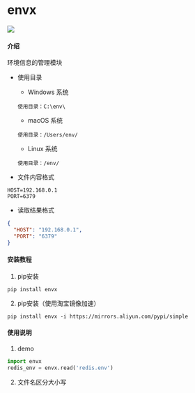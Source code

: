 # envx
![](https://img.shields.io/badge/Python-3.8.6-green.svg)

#### 介绍
环境信息的管理模块
- 使用目录
    - Windows 系统
    ```text
    使用目录：C:\env\
    ```
    
    - macOS 系统
    ```text
    使用目录：/Users/env/
    ```
    
    - Linux 系统
    ```text
    使用目录：/env/
    ```

- 文件内容格式
```text
HOST=192.168.0.1
PORT=6379
```

- 读取结果格式
```json
{
  "HOST": "192.168.0.1", 
  "PORT": "6379"
}
```


#### 安装教程

1.  pip安装
```shell script
pip install envx
```
2.  pip安装（使用淘宝镜像加速）
```shell script
pip install envx -i https://mirrors.aliyun.com/pypi/simple
```

#### 使用说明

1.  demo
```python
import envx
redis_env = envx.read('redis.env')
```

2.  文件名区分大小写